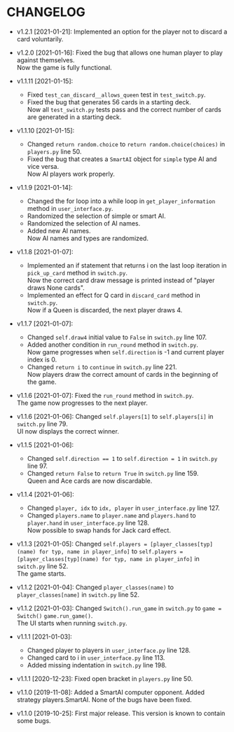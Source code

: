 # CHANGELOG 
* v1.2.1 [2021-01-21]: Implemented an option for the player not to discard a card voluntarily.

* v1.2.0 [2021-01-16]: Fixed the bug that allows one human player to play against themselves.  
    Now the game is fully functional.
    
* v1.1.11 [2021-01-15]:
    * Fixed `test_can_discard__allows_queen` test in `test_switch.py`.
    * Fixed the bug that generates 56 cards in a starting deck.  
    Now all `test_switch.py` tests pass and the correct number of cards are generated in a starting deck.

* v1.1.10 [2021-01-15]:
    * Changed `return random.choice` to `return random.choice(choices)` in `players.py` line 50.
    * Fixed the bug that creates a `SmartAI` object for `simple` type AI and vice versa.  
    Now AI players work properly.
      
* v1.1.9 [2021-01-14]: 
    * Changed the for loop into a while loop in `get_player_information` method in `user_interface.py`.
    * Randomized the selection of simple or smart AI.
    * Randomized the selection of AI names.
    * Added new AI names.  
    Now AI names and types are randomized.
    
* v1.1.8 [2021-01-07]: 
    * Implemented an if statement that returns i on the last loop iteration in `pick_up_card` method in `switch.py`.  
    Now the correct card draw message is printed instead of "player draws None cards".
    * Implemented an effect for Q card in `discard_card` method in `switch.py`.  
    Now if a Queen is discarded, the next player draws 4.

* v1.1.7 [2021-01-07]: 
    * Changed `self.draw4` initial value to `False` in `switch.py` line 107.
    * Added another condition in `run_round` method in `switch.py`.  
    Now game progresses when `self.direction` is -1 and current player index is 0.
    * Changed `return i` to `continue` in `switch.py` line 221.  
    Now players draw the correct amount of cards in the beginning of the game.
    
* v1.1.6 [2021-01-07]: Fixed the `run_round` method in `switch.py`.  
    The game now progresses to the next player.
    
* v1.1.6 [2021-01-06]: Changed `self.players[1]` to `self.players[i]` in `switch.py` line 79.  
    UI now displays the correct winner.
    
* v1.1.5 [2021-01-06]: 
    * Changed `self.direction == 1` to `self.direction = 1` in `switch.py` line 97.
    * Changed `return False` to `return True` in `switch.py` line 159.  
    Queen and Ace cards are now discardable.
    
* v1.1.4 [2021-01-06]: 
    * Changed `player, idx` to `idx, player` in `user_interface.py` line 127.
    * Changed `players.name` to `player.name` and `players.hand` to `player.hand` in `user_interface.py` line 128.  
    Now possible to swap hands for Jack card effect.
    
* v1.1.3 [2021-01-05]: Changed `self.players = [player_classes[typ](name) for typ, name in player_info]` to 
`self.players = [player_classes[typ](name) for typ, name in player_info]` in  `switch.py` line 52.  
    The game starts.
    
* v1.1.2 [2021-01-04]: Changed `player_classes(name)` to `player_classes[name]` in `switch.py` line 52.

* v1.1.2 [2021-01-03]: Changed `Switch().run_game` in `switch.py` to `game = Switch()`
  `game.run_game()`.  
    The UI starts when running `switch.py`.

* v1.1.1 [2021-01-03]: 
  * Changed player to players in `user_interface.py` line 128.
  * Changed card to i in `user_interface.py` line 113.
  * Added missing indentation in `switch.py` line 198.

* v1.1.1 [2020-12-23]: Fixed open bracket in `players.py` line 50.

* v1.1.0 [2019-11-08]: Added a SmartAI computer opponent.
  Added strategy players.SmartAI.
  None of the bugs have been fixed.

* v1.1.0 [2019-10-25]: First major release.
  This version is known to contain some bugs.
  

